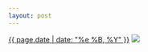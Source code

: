```yaml
---
layout: post
---
```


<p>
  <time><a href="/400">{{ page.date | date: "%e %B, %Y" }}</a></time>
  <a href="/400"><img src="{{ site.assets_url }}/400-640.jpg" srcset="{{ site.assets_url }}/400-1280.jpg 1280w, {{ site.assets_url }}/400-960.jpg 960w, {{ site.assets_url }}/400-640.jpg 640w, {{ site.assets_url }}/400-320.jpg 320w" sizes="(min-width: 700px) 50vw, calc(100vw - 2rem)" /></a>
</p>
